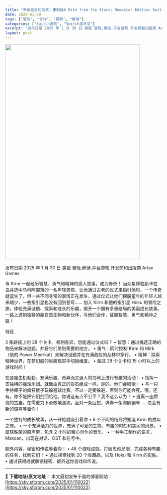 ```yaml
---
title: "来自星星的仪式：重制版A Rite from the Stars: Remaster Edition Switch NSP (v1.0)英日文"
date: 2025-01-30
tags: ["冒险", "合作", "探索", "解谜"]
categories: ["Switch游戏", "Switch英日文"]
excerpt: "发布日期 2025 年 1 月 30 日 类型 冒险,解谜,平台游戏 开发商和出版商 Artax Games 与 Kirm 一起经历智慧、勇气和精神的感人故事，成为传奇！ 当众星降临凯卡拉岛并选中马科阿部落的一名年轻男孩，让他通过古老的仪式来指引他时，一个传奇就诞生了。但一些不同寻常的事情正在发生，&hellip;"
layout: post
---
```


<img class="aligncenter size-full wp-image-110031" src="https://sky.sfcrom.com/wp-content/uploads/2025/01/2025013012400639.webp" alt="" width="432" height="692" />

发布日期 2025 年 1 月 30 日
类型 冒险,解谜,平台游戏
开发商和出版商 Artax Games

与 Kirm 一起经历智慧、勇气和精神的感人故事，成为传奇！
当众星降临凯卡拉岛并选中马科阿部落的一名年轻男孩，让他通过古老的仪式来指引他时，一个传奇就诞生了。但一些不同寻常的事情正在发生，通过仪式让他们摆脱童年的年轻人越来越少，一些指引星也没有回到苍穹……
加入 Ki​​rm 和他的指引星 Hoku 的冒险之旅，体验充满谜题、探索和成长的乐趣，揭开一个拥有多重结局的美丽成长故事。一路上遇到独特的超自然生物和新伙伴，与他们合作，征服智慧、勇气和精神之路！

特征

3 条路径上的 28 个关卡，机制各异，您能通过仪式吗？
• 智慧：通过挑选正确的物品来解决谜题，并将它们带到需要的地方。
• 勇气：同时控制 Kirm 和 Mirk（他的 Power Meerkat）来解决谜题并在充满危险的丛林中穿行。
• 精神：探索精神世界，在梦幻般的另类现实中切换维度。
• 超过 28 个关卡和 15 小时以上的游戏时间！

在这座生机勃勃、充满乐趣、奇异而又迷人的岛屿上进行有趣的活动！
• 指挥一支独特的摇滚乐团。就像由真正的岩石组成一样。是的。他们会唱歌！
• 与一只手持椰子的疯狂猴子玩躲避球比赛。不过一定要躲避，否则你可能会死。哦，还有，你不能把它们扔回给他。你说这有点不公平？我不这么认为！
• 逃离一座燃烧的古庙，在零重力下勇敢地漂流，面对一条巨蛇，弹奏一架海鸥钢琴……总会有新的惊喜等着你！

一个独特的成长故事，从一开始就吸引着你
• 6 个不同的结局将塑造 Kirm 的成年之旅。
• 一个充满活力的世界，充满了可爱的生物、有趣的时刻和美丽的风景。
• 屡获殊荣的原声带，包含 2 小时的精心创作的音乐。
• 一种手工制作的语言，Makoan，出现在对话、OST 和符号中。

额外内容、秘密和传说等着你！
• 48 个游戏成就。打破思维局限，完成各种有趣的任务，找到它们！
• 通过探索找到 20 个收藏品，以及 Hoku 和 Kirm 的皮肤。
• 通过获得成就解锁秘密、额外迷你游戏和传说。

---
📖 **下载地址/原文地址：** 本文最初发布于我的博客网站：[https://sky.sfcrom.com/2025/01/110022](https://sky.sfcrom.com/2025/01/110022)
